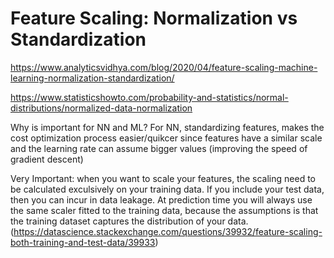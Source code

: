# Feature Scaling: Normalization vs Standardization

https://www.analyticsvidhya.com/blog/2020/04/feature-scaling-machine-learning-normalization-standardization/

https://www.statisticshowto.com/probability-and-statistics/normal-distributions/normalized-data-normalization

Why is important for NN and ML? For NN, standardizing features, makes the cost optimization process easier/quikcer since features have a similar scale and the learning rate can assume bigger values (improving the speed of gradient descent)


Very Important: when you want to scale your features, the scaling need to be calculated exculsively on your training data. If you include your test data, then you can incur in data leakage. At prediction time you will always use the same scaler fitted to the training data, because the assumptions is that the training dataset captures the distribution of your data. (https://datascience.stackexchange.com/questions/39932/feature-scaling-both-training-and-test-data/39933)
